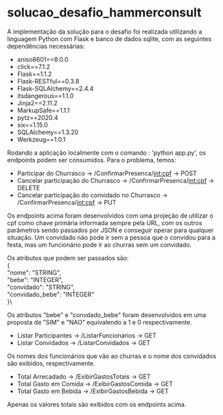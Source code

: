 # solucao_desafio_hammerconsult

A implementação da solução para o desafio foi realizada utilizando a linguagem Python com Flask e banco de dados sqlite, com as seguintes dependências necessárias:
* aniso8601==8.0.0
* click==7.1.2
* Flask==1.1.2
* Flask-RESTful==0.3.8
* Flask-SQLAlchemy==2.4.4
* itsdangerous==1.1.0
* Jinja2==2.11.2
* MarkupSafe==1.1.1
* pytz==2020.4
* six==1.15.0
* SQLAlchemy==1.3.20
* Werkzeug==1.0.1

Rodando a aplicação localmente com o comando : 'python app.py', os endpoints podem ser consumidos.
Para o problema, temos:

* Participar do Churrasco                         -> /ConfirmarPresenca/<int:cpf> -> POST
* Cancelar participação do Churrasco              -> /ConfirmarPresenca/<int:cpf> -> DELETE
* Cancelar participação do convidado no Churrasco -> /ConfirmarPresenca/<int:cpf> -> PUT

Os endpoints acima foram desenvolvidos com uma projeção de utilizar o cpf como chave primária informada sempre pela URL, com os outros parâmetros sendo passados por JSON e conseguir operar para qualquer situação. Um convidado não pode ir sem a pessoa que o convidou para a festa, mas um funcionário pode ir ao churras sem um convidado.

Os atributos que podem ser passados são:\
    {\
        "nome": "STRING",\
        "bebe": "INTEGER",\
        "convidado": "STRING",\
        "convidado_bebe": "INTEGER"\
    }\
    
Os atributos "bebe" e "convdado_bebe" foram desenvolvidos em uma proposta de "SIM" e "NAO" equivalendo a 1 e 0 respectivamente.

* Listar Participantes -> /ListarFuncionarios -> GET
* Listar Convidados    -> /ListarConvidados -> GET

Os nomes dos funcionários que vão ao churras e o nome dos convidados são exibidos, respectivamente.

* Total Arrecadado       -> /ExibirGastosTotais -> GET
* Total Gasto em Comida  -> /ExibirGastosComida -> GET
* Total Gasto em Bebida  -> /ExibirGastosBebida -> GET

Apenas os valores totais são exibidos com os endpoints acima.
